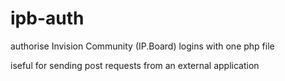 # ipb-auth
authorise Invision Community (IP.Board) logins with one php file

iseful for sending post requests from an external application
